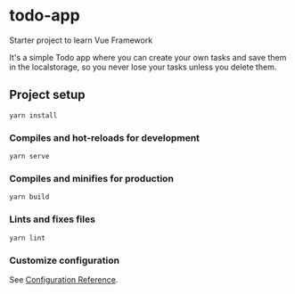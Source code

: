 # todo-app

Starter project to learn Vue Framework

It's a simple Todo app where you can create your own tasks and save them in the localstorage, so you never lose your tasks unless you delete them.


## Project setup
```
yarn install
```

### Compiles and hot-reloads for development
```
yarn serve
```

### Compiles and minifies for production
```
yarn build
```

### Lints and fixes files
```
yarn lint
```

### Customize configuration
See [Configuration Reference](https://cli.vuejs.org/config/).

